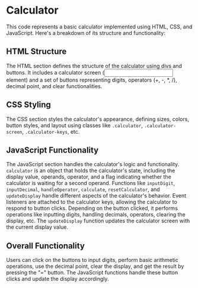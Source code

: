 # Calculator

This code represents a basic calculator implemented using HTML, CSS, and JavaScript. Here's a breakdown of its structure and functionality:

## HTML Structure

The HTML section defines the structure of the calculator using divs and buttons.
It includes a calculator screen (<input> element) and a set of buttons representing digits, operators (+, -, *, /), decimal point, and clear functionalities.

## CSS Styling

The CSS section styles the calculator's appearance, defining sizes, colors, button styles, and layout using classes like `.calculator`, `.calculator-screen`, `.calculator-keys`, etc.

## JavaScript Functionality

The JavaScript section handles the calculator's logic and functionality.
`calculator` is an object that holds the calculator's state, including the display value, operands, operator, and a flag indicating whether the calculator is waiting for a second operand.
Functions like `inputDigit`, `inputDecimal`, `handleOperator`, `calculate`, `resetCalculator`, and `updateDisplay` handle different aspects of the calculator's behavior.
Event listeners are attached to the calculator keys, allowing the calculator to respond to button clicks. Depending on the button clicked, it performs operations like inputting digits, handling decimals, operators, clearing the display, etc.
The `updateDisplay` function updates the calculator screen with the current display value.

## Overall Functionality

Users can click on the buttons to input digits, perform basic arithmetic operations, use the decimal point, clear the display, and get the result by pressing the "=" button.
The JavaScript functions handle these button clicks and update the display accordingly.
